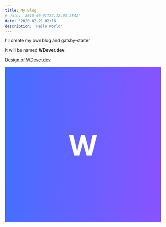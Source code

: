 ```yaml
---
title: My Blog
# date: '2015-05-01T22:12:03.284Z'
date: '2020-02-22 02:16'
description: 'Hello World'
---
```


I'll create my own blog and gatsby-starter

It will be named **WDever.dev**.

[Design of WDever.dev](https://www.figma.com/file/rMdyE0AV1gtSwZzHdQP91i/wdever.dev?node-id=22%3A2)

![Blog Logo](./images/icon-512x512.png 'Blog Logo')
